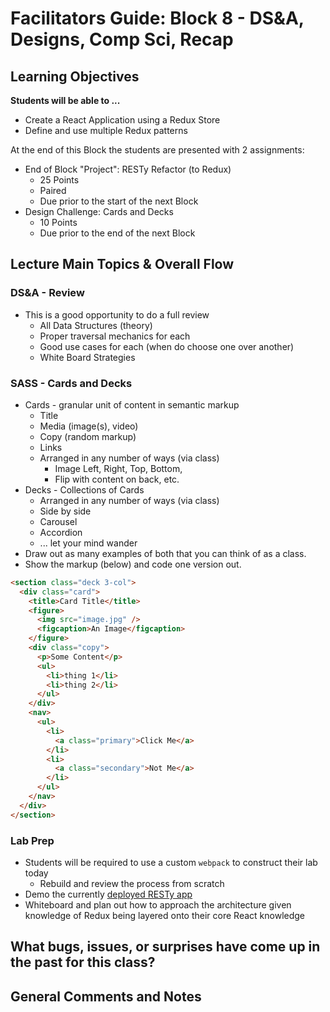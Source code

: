 # Facilitators Guide: Block 8 - DS&A, Designs, Comp Sci, Recap

## Learning Objectives

**Students will be able to ...**

* Create a React Application using a Redux Store
* Define and use multiple Redux patterns

At the end of this Block the students are presented with 2 assignments:

* End of Block "Project": RESTy Refactor (to Redux)
  * 25 Points
  * Paired
  * Due prior to the start of the next Block
* Design Challenge: Cards and Decks
  * 10 Points
  * Due prior to the end of the next Block
    

## Lecture Main Topics & Overall Flow

### DS&A - Review

* This is a good opportunity to do a full review
  * All Data Structures (theory)
  * Proper traversal mechanics for each
  * Good use cases for each (when do choose one over another)
  * White Board Strategies

### SASS - Cards and Decks

* Cards - granular unit of content in semantic markup
  * Title
  * Media (image(s), video)
  * Copy (random markup)
  * Links
  * Arranged in any number of ways (via class)
    * Image Left, Right, Top, Bottom,
    * Flip with content on back, etc.
* Decks - Collections of Cards
  * Arranged in any number of ways (via class)
  * Side by side
  * Carousel
  * Accordion
  * ... let your mind wander
* Draw out as many examples of both that you can think of as a class.
* Show the markup (below) and code one version out.

```html
<section class="deck 3-col">
  <div class="card">
    <title>Card Title</title>
    <figure>
      <img src="image.jpg" />
      <figcaption>An Image</figcaption>
    </figure>
    <div class="copy">
      <p>Some Content</p>
      <ul>
        <li>thing 1</li>
        <li>thing 2</li>
      </ul>
    </div>
    <nav>
      <ul>
        <li>
          <a class="primary">Click Me</a>
        </li>
        <li>
          <a class="secondary">Not Me</a>
        </li>
      </ul>
    </nav>
  </div>
</section>

```

### Lab Prep

* Students will be required to use a custom `webpack` to construct their lab today
  * Rebuild and review the process from scratch
* Demo the currently [deployed RESTy app](https://resty.netlify.com)
* Whiteboard and plan out how to approach the architecture given knowledge of Redux being layered onto their core React knowledge

## What bugs, issues, or surprises have come up in the past for this class?


## General Comments and Notes
